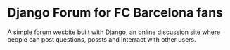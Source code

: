 # Django Forum for FC Barcelona fans
A simple forum wesbite built with Django, an online discussion site where people can post questions, possts and interract with other users.
